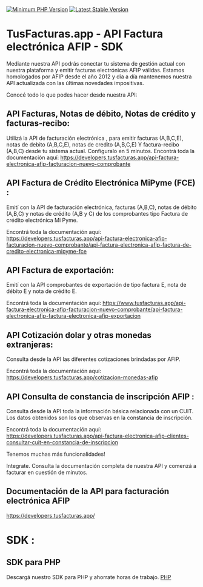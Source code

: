 

[![Minimum PHP Version](https://img.shields.io/badge/php-%3E%3D%207.2-8892BF.svg)](https://php.net/)
[![Latest Stable Version](https://poser.pugx.org/icamys/php-sitemap-generator/v/stable.png)](https://packagist.org/packages/icamys/php-sitemap-generator)

# TusFacturas.app - API Factura electrónica AFIP - SDK

Mediante nuestra API podrás conectar tu sistema de gestión actual con nuestra plataforma y emitir facturas electrónicas AFIP válidas. 
Estamos homologados por AFIP desde el año 2012 y día a día mantenemos nuestra API actualizada con las últimas novedades impositivas.

Conocé todo lo que podes hacer desde nuestra API:

## API Facturas, Notas de débito, Notas de crédito y facturas-recibo:
Utilizá la API de facturación electrónica , para emitir facturas (A,B,C,E), notas de debito (A,B,C,E), notas de credito (A,B,C,E) Y factura-recibo (A,B,C) desde tu sistema actual. Configuralo en 5 minutos.
Encontrá toda la documentación aquí: https://developers.tusfacturas.app/api-factura-electronica-afip-facturacion-nuevo-comprobante


## API Factura de Crédito Electrónica MiPyme (FCE) :
Emití con la API de facturación electrónica, facturas (A,B,C), notas de débito (A,B,C) y notas de crédito (A,B y C) de los comprobantes tipo Factura de crédito electrónica Mi Pyme.

Encontrá toda la documentación aquí: https://developers.tusfacturas.app/api-factura-electronica-afip-facturacion-nuevo-comprobante/api-factura-electronica-afip-factura-de-credito-electronica-mipyme-fce


## API Factura de exportación:

Emití con la API comprobantes de exportación de tipo factura E, nota de débito E y nota de crédito E.

Encontrá toda la documentación aquí: https://www.tusfacturas.app/api-factura-electronica-afip-facturacion-nuevo-comprobante/api-factura-electronica-afip-factura-electronica-afip-exportacion


## API Cotización dolar y otras monedas extranjeras:

Consulta desde la API las diferentes cotizaciones brindadas por AFIP.

Encontrá toda la documentación aquí: https://developers.tusfacturas.app/cotizacion-monedas-afip


## API Consulta de constancia de inscripción AFIP :
Consulta desde la API toda la información básica relacionada con un CUIT. Los datos obtenidos son los que observas en la constancia de inscripción.

Encontrá toda la documentación aquí: https://developers.tusfacturas.app/api-factura-electronica-afip-clientes-consultar-cuit-en-constancia-de-inscripcion


Tenemos muchas más funcionalidades!

Integrate. Consulta la documentación completa de nuestra API y comenzá a facturar en cuestión de minutos.

## Documentación de la API para facturación electrónica AFIP 
https://developers.tusfacturas.app/

# SDK :

## SDK para PHP 
Descargá nuestro SDK para PHP y ahorrate horas de trabajo.
[PHP](https://github.com/vousys/tusfacturas/tree/master/php)

